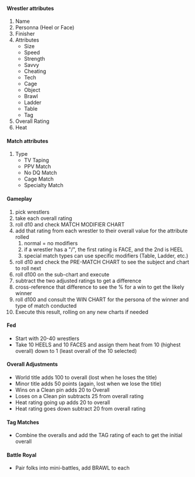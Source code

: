 #### Wrestler attributes
1. Name
2. Personna (Heel or Face)
3. Finisher
4. Attributes
	- Size
	- Speed
	- Strength
	- Savvy
	- Cheating
	- Tech
	- Cage
	- Object
	- Brawl
	- Ladder
	- Table
	- Tag
5. Overall Rating
6. Heat
#### Match attributes
1. Type
	- TV Taping
	- PPV Match
	- No DQ Match
	- Cage Match
	- Specialty Match
#### Gameplay
1. pick wrestlers
2. take each overall rating
3. roll d10 and check MATCH MODIFIER CHART
4. add that rating from each wrestler to their overall value for the attribute rolled
	1. normal = no modifiers
	2. if a wrestler has a "/", the first rating is FACE, and the 2nd is HEEL
	3. special match types can use specific modifiers (Table, Ladder, etc.)
5. roll d10 and check the PRE-MATCH CHART to see the subject and chart to roll next
6. roll d100 on the sub-chart and execute
7. subtract the two adjusted ratings to get a difference
8. cross-reference that difference to see the % for a win to get the likely winner
9. roll d100 and consult the WIN CHART for the persona of the winner and type of match conducted
10. Execute this result, rolling on any new charts if needed
#### Fed
- Start with 20-40 wrestlers
- Take 10 HEELS and 10 FACES and assign them heat from 10 (highest overall) down to 1 (least overall of the 10 selected)
#### Overall Adjustments
- World title adds 100 to overall (lost when he loses the title)
- Minor title adds 50 points (again, lost when we lose the title)
- Wins on a Clean pin adds 20 to Overall
- Loses on a Clean pin subtracts 25 from overall rating
- Heat rating going up adds 20 to overall
- Heat rating goes down subtract 20 from overall rating
#### Tag Matches
- Combine the overalls and add the TAG rating of each to get the initial overall
#### Battle Royal
- Pair folks into mini-battles, add BRAWL to each